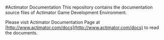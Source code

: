 #Actimator Documentation
This repository contains the documentation source files of Actimator Game Development Environment.

Please visit Actimator Documentation Page at [http://www.actimator.com/docs](http://www.actimator.com/docs) to read the documents.